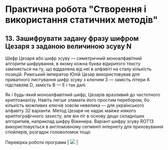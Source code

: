 # Практична робота "Створення і використання статичних методів"

## 13. Зашифрувати задану фразу шифром Цезаря з заданою величиною зсуву N
Шифр Цезаря або шифр зсуву — симетричний моноалфавітний алгоритм шифрування, в якому кожна буква відкритого тексту заміняється на ту, що віддалена від неї в алфавіті на сталу кількість позицій. Римський імператор Юлій Цезар використовував для приватного листування шифр зсуву з ключем 3 — замість літери A підставляв D, замість B — E і так далі

Як і будь-який моноалфавітний шифр, Цезарів вразливий до частотного криптоаналізу. Навіть легше зламати його простим перебором, бо кількість можливих ключів зовсім невелика — для українського алфавіту 32 варіанти. Метод Цезаря не надає майже ніякого криптографічного захисту, але він ліг в основу дещо складніших алгоритмів, наприклад шифру Віженера. Варіант шифру зсуву ROT13 використовується в англомовному сегменті інтернету для приховування спойлерів, розгадок головоломок тощо


Перевірка роботи програми
| <img src="https:"> |

